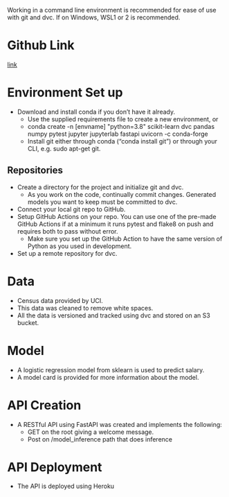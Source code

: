 Working in a command line environment is recommended for ease of use with git and dvc. If on Windows, WSL1 or 2 is recommended.

# Github Link
[link](https://github.com/r-judeh/nd0821-c3-starter-code)

# Environment Set up
* Download and install conda if you don’t have it already.
    * Use the supplied requirements file to create a new environment, or
    * conda create -n [envname] "python=3.8" scikit-learn dvc pandas numpy pytest jupyter jupyterlab fastapi uvicorn -c conda-forge
    * Install git either through conda (“conda install git”) or through your CLI, e.g. sudo apt-get git.

## Repositories
* Create a directory for the project and initialize git and dvc.
    * As you work on the code, continually commit changes. Generated models you want to keep must be committed to dvc.
* Connect your local git repo to GitHub.
* Setup GitHub Actions on your repo. You can use one of the pre-made GitHub Actions if at a minimum it runs pytest and flake8 on push and requires both to pass without error.
    * Make sure you set up the GitHub Action to have the same version of Python as you used in development.
* Set up a remote repository for dvc.

# Data
* Census data provided by UCI.
* This data was cleaned to remove white spaces.
* All the data is versioned and tracked using dvc and stored on an S3 bucket.

# Model
* A logistic regression model from sklearn is used to predict salary.
* A model card is provided for more information about the model.

# API Creation
*  A RESTful API using FastAPI was created and implements the following:
    * GET on the root giving a welcome message.
    * Post on /model_inference path that does inference

# API Deployment
* The API is deployed using Heroku

